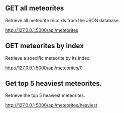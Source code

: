 ## GET all meteorites
Retrieve all meteorite records from the JSON database.

http://127.0.0.1:5000/api/meteorites

## GET meteorites by index
Retrieve a specific meteorite by its index.

http://127.0.0.1:5000/api/meteorites/0

## Get top 5 heaviest meteorites.
Retrieve the top 5 heaviest meteorites.

http://127.0.0.1:5000/api/meteorites/heaviest


